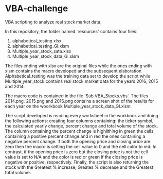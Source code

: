 # VBA-challenge
VBA scripting to analyze real stock market data.

In this repository, the folder named 'resources' contains four files:
  1. alphabetical_testing.xlsx
  2. alphabetical_testing_GI.xlsm
  3. Multiple_year_stock_sata.xlsx
  4. Multiple_year_stock_data_GI.xlsm
  
  The files ending with xlsx are the original files while the ones ending with xlsm contains the macro developed and the subsequent elaboration. Alphabetical_testing was the training data set to develop the script while Multiple_year_stock contains real stock market data for the years 2016, 2015 and 2014.
  
  The macro code is contained in the file 'Sub VBA_Stocks.vbs'. The files 2014.png, 2015.png and 2016.png contains a screen shot of the results for each year on the woorkbook Multiple_year_stock_data_GI.xlsm.
  
  The script developed is reading every worksheet in the workbook and doing the following actions:
creating four columns containing: the ticker symbol, the calculated yearly change, percent change and total volume of the stock. The column containing the percent change is highlithing in green the cells containing a positive percent change and in red the ones containing a negative percent change. If both the opening price and closing price are zero then the macro is setting the cell value to 0 and the cell color to red. In contrast, if the opening price is zero but the closing price is not the cell value is set to N/A and the color is red or green if the closing price is negative or positive, respectively. 
Finally, the script is also returning the stock with the Greatest % increase, Greates % decrease and the Greatest total volume.
  
  
